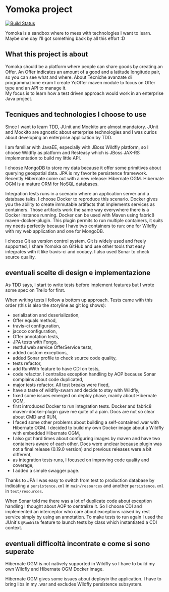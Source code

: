Yomoka project
==============

[![Build Status](https://travis-ci.org/fpezzati/Yomoka.svg?branch=master)](https://travis-ci.org/fpezzati/Yomoka)

Yomoka is a sandbox where to mess with technologies I want to learn. Maybe one day I'll got something back by all this effort :D

What this project is about
--------------------------
Yomoka should be a platform where people can share goods by creating an Offer. An Offer indicates an amount of a good and a latitude longitude pair, so you can see what and where. About Tecniche avanzate di programmazione exam I create YoOffer maven module to focus on Offer type and an API to manage it.  
My focus is to learn how a test driven approach would work in an enterprise Java project.

Tecniques and technologies I choose to use
------------------------------------------
Since I want to learn TDD, JUnit and Mockito are almost mandatory. JUnit and Mockito are agnostic about enterprise technologies and I was curios about developing an enterprise application by TDD.

I am familiar with JavaEE, especially with JBoss Wildfly platform, so I choose Wildfly as platform and Resteasy which is JBoss JAX-RS implementation to build my little API.

I choose MongoDB to store my data because it offer some primitives about querying geospatial data. JPA is my favorite persistence framework. Recently Hibernate come out with a new release: Hibernate OGM. Hibernate OGM is a mature ORM for NoSQL databases.

Integration tests runs in a scenario where an application server and a database talks. I choose Docker to reproduce this scenario. Docker gives you the ability to create immutable artifacts that implements services as containers. Those artifacts work the same way everywhere there is a Docker instance running. Docker can be used with Maven using fabric8 maven-docker-plugin. This plugin permits to run multiple containers, it suits my needs perfectly because I have two containers to run: one for Wildfly with my web application and one for MongoDB.

I choose Git as version control system. Git is widely used and freely supported, I share Yomoka on GitHub and use other tools that easy integrates with it like travis-ci and codacy. I also used Sonar to check source quality.

eventuali scelte di design e implementazione
--------------------------------------------
As TDD says, I start to write tests before implement features but I wrote some spec on Trello for first.

When writing tests I follow a bottom up approach. Tests came with this order (this is also the storyline as git log shows):

- serialization and deserialization,
- Offer equals method,
- travis-ci configuration,
- jacoco configuration,
- Offer annotation tests,
- JPA tests with Fongo,
- restful web service OfferService tests,
- added custom exceptions,
- added Sonar profile to check source code quality,
- tests refactor,
- add RunWith feature to have CDI on tests,
- code refactor. I centralize exception handling by AOP because Sonar complains about code duplicated,
- major tests refactor. All test breaks were fixed,
- have a taste of wildfly-swarn and decide to stay with Wildfly,
- fixed some issues emerged on deploy phase, mainly about Hibernate OGM,
- first introduced Docker to run integration tests. Docker and fabric8 maven-docker-plugin gave me quite of a pain. Docs are not so clear about CMD and RUN,
- I faced some other problems about building a self-contained .war with Hibernate OGM. I decided to build my own Docker image about a Wildfly with embedded Hibernate OGM,
- I also got hard times about configuring images by maven and have two containers aware of each other. Docs were unclear because plugin was not a final release (0.19.0 version) and previous releases were a bit different,
- as integration tests runs, I focused on improving code quality and coverage,
- I added a simple swagger page.

Thanks to JPA I was easy to switch from test to production database by indicating a `persistence.xml` in `main/resources` and another `persistence.xml` in `test/resources`.

When Sonar told me there was a lot of duplicate code about exception handling I thought about AOP to centralize it. So I choose CDI and implemented an interceptor who care about exceptions raised by rest service simply by using an annotation. To make tests to run again I used the JUnit's `@RunWith` feature to launch tests by class which instantiated a CDI context.

eventuali difficoltà incontrate e come si sono superate
-------------------------------------------------------
Hibernate OGM is not natively supported in Wildfly so I have to build my own Wildfly and Hibernate OGM Docker image.

Hibernate OGM gives some issues about deployin the application. I have to bring libs in my .war and excludes Wildfly persistence subsystem.
